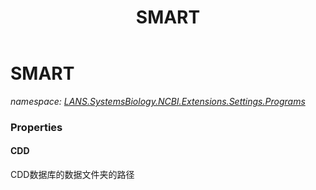 ﻿---
title: SMART
---

# SMART
_namespace: [LANS.SystemsBiology.NCBI.Extensions.Settings.Programs](N-LANS.SystemsBiology.NCBI.Extensions.Settings.Programs.html)_






### Properties

#### CDD
CDD数据库的数据文件夹的路径
